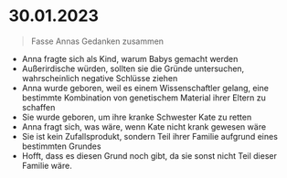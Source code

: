 # 30.01.2023

> Fasse Annas Gedanken zusammen

- Anna fragte sich als Kind, warum Babys gemacht werden
- Außerirdische würden, sollten sie die Gründe untersuchen, wahrscheinlich negative Schlüsse ziehen
- Anna wurde geboren, weil es einem Wissenschaftler gelang, eine bestimmte Kombination von genetischem Material ihrer Eltern zu schaffen
- Sie wurde geboren, um ihre kranke Schwester Kate zu retten
- Anna fragt sich, was wäre, wenn Kate nicht krank gewesen wäre
- Sie ist kein Zufallsprodukt, sondern Teil ihrer Familie aufgrund eines bestimmten Grundes
- Hofft, dass es diesen Grund noch gibt, da sie sonst nicht Teil dieser Familie wäre.
